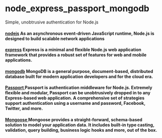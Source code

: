 # node_express_passport_mongodb

Simple, unobtrusive authentication for Node.js

#### [nodejs](https://nodejs.org) As an asynchronous event-driven JavaScript runtime, Node.js is designed to build scalable network applications

#### [express](http://expressjs.com/) Express is a minimal and flexible Node.js web application framework that provides a robust set of features for web and mobile applications.

#### [mongodb](https://www.mongodb.com/) MongoDB is a general purpose, document-based, distributed database built for modern application developers and for the cloud era.

#### [Passport ](http://www.passportjs.org/) Passport is authentication middleware for Node.js. Extremely flexible and modular, Passport can be unobtrusively dropped in to any Express-based web application. A comprehensive set of strategies support authentication using a username and password, Facebook, Twitter, and more.

#### [Mongoose ](https://mongoosejs.com/) Mongoose provides a straight-forward, schema-based solution to model your application data. It includes built-in type casting, validation, query building, business logic hooks and more, out of the box.
